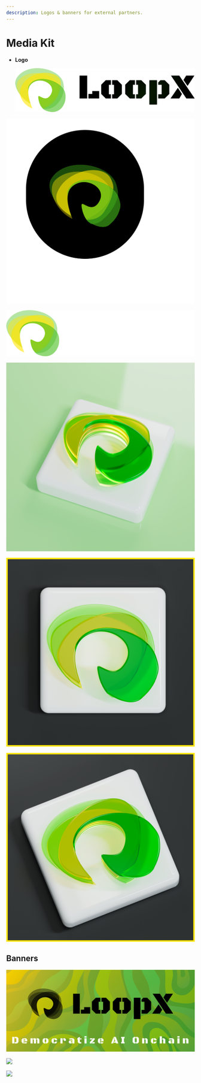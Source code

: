 ```yaml
---
description: Logos & banners for external partners.
---
```


# Media Kit



*   **Logo**

    ![](<../.gitbook/assets/Frame 21 (1).png>)

![](<../.gitbook/assets/Group 462.png>)

![](<../.gitbook/assets/Group 463.png>)

![](../.gitbook/assets/logo1.png)

![](../.gitbook/assets/logo3.png)



![](../.gitbook/assets/logo4.png)



## Banners

![](<../.gitbook/assets/Group 468.png>)

![](<../.gitbook/assets/Group 470.png>)

![](../.gitbook/assets/Twitter.png)
